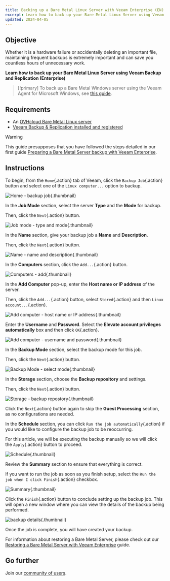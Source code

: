 ```yaml
---
title: Backing up a Bare Metal Linux Server with Veeam Enterprise (EN)
excerpt: Learn how to back up your Bare Metal Linux Server using Veeam Backup and Replication (Enterprise)
updated: 2024-04-05
---
```


## Objective

Whether it is a hardware failure or accidentally deleting an important file, maintaining frequent backups is extremely important and can save you countless hours of unnecessary work.

**Learn how to back up your Bare Metal Linux Server using Veeam Backup and Replication (Enterprise)**

> [!primary]
> To back up a Bare Metal Windows server using the Veeam Agent for Microsoft Windows, see [this guide](/pages/bare_metal_cloud/dedicated_servers/veeam-enterprise-server-backup-windows-agent).

## Requirements

- An [OVHcloud Bare Metal Linux server](https://www.ovhcloud.com/pl/bare-metal/)
- [Veeam Backup & Replication installed and registered](/pages/storage_and_backup/backup_and_disaster_recovery_solutions/veeam/veeam_veeam_backup_replication)

> [!warning]
> This guide presupposes that you have followed the steps detailed in our first guide [Preparing a Bare Metal Server backup with Veeam Enterprise](/pages/bare_metal_cloud/dedicated_servers/veeam-enterprise-server-backup-preparation).

## Instructions

To begin, from the `Home`{.action} tab of Veeam, click the `Backup Job`{.action} button and select one of the `Linux computer...` option to backup.

![Home - backup job](images/backup01.png){.thumbnail}

In the **Job Mode** section, select the server **Type** and the **Mode** for backup.

Then, click the `Next`{.action} button.

![Job mode - type and mode](images/backup02.png){.thumbnail}

In the **Name** section, give your backup job a **Name** and **Description**.

Then, click the `Next`{.action} button.

![Name - name and description](images/backup03.png){.thumbnail}

In the **Computers** section, click the `Add...`{.action} button.

![Computers - add](images/backup04.png){.thumbnail}

In the **Add Computer** pop-up, enter the **Host name or IP address** of the server.

Then, click the `Add...`{.action} button, select `Stored`{.action} and then `Linux account...`{.action}.

![Add computer - host name or IP address](images/backup05.png){.thumbnail}

Enter the **Username** and **Password**. Select the **Elevate account privileges automatically** box and then click `OK`{.action}.

![Add computer - username and password](images/backup06.png){.thumbnail}

In the **Backup Mode** section, select the backup mode for this job.

Then, click the `Next`{.action} button.

![Backup Mode - select mode](images/backup07.png){.thumbnail}

In the **Storage** section, choose the **Backup repository** and settings.

Then, click the `Next`{.action} button.

![Storage - backup repostory](images/backup08.png){.thumbnail}

Click the `Next`{.action} button again to skip the **Guest Processing** section, as no configurations are needed.

In the **Schedule** section, you can click `Run the job automatically`{.action} if you would like to configure the backup job to be reoccurring.

For this article, we will be executing the backup manually so we will click the `Apply`{.action} button to proceed.

![Schedule](images/backup09.png){.thumbnail}

Review the **Summary** section to ensure that everything is correct.

If you want to run the job as soon as you finish setup, select the `Run the job when I click Finish`{.action} checkbox.

![Summary](images/backup10.png){.thumbnail}

Click the `Finish`{.action} button to conclude setting up the backup job. This will open a new window where you can view the details of the backup being performed.

![backup details](images/backup11.png){.thumbnail}

Once the job is complete, you will have created your backup.

For information about restoring a Bare Metal Server, please check out our [Restoring a Bare Metal Server with Veeam Enterprise](/pages/bare_metal_cloud/dedicated_servers/veeam-enterprise-server-restore) guide.

## Go further

Join our [community of users](/links/community).
